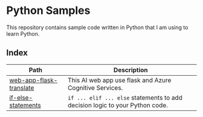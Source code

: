 # Python Samples

This repository contains sample code written in Python that I am using to learn Python.

## Index
|Path|Description|
|---|---|
|[web-app-flask-translate](web-app-flask-translate)|This AI web app use flask and Azure Cognitive Services.|
|[if-else-statements](if-else-statements)|`if ... elif ... else` statements to add decision logic to your Python code.|